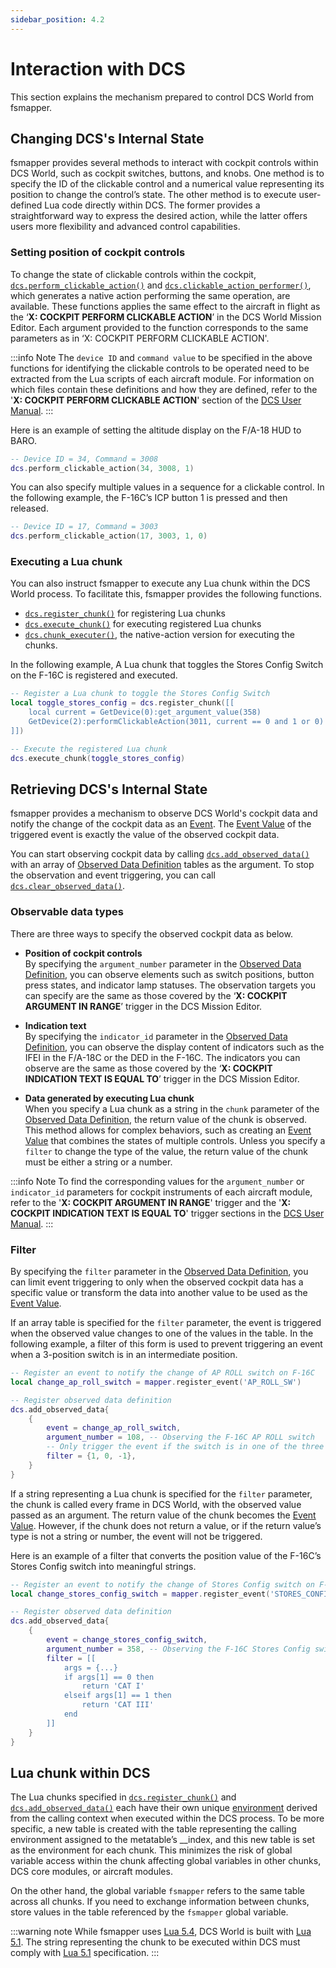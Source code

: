 ```yaml
---
sidebar_position: 4.2
---
```


# Interaction with DCS
This section explains the mechanism prepared to control DCS World from fsmapper.

## Changing DCS's Internal State
fsmapper provides several methods to interact with cockpit controls within DCS World, such as cockpit switches, buttons, and knobs.
One method is to specify the ID of the clickable control and a numerical value representing its position to change the control’s state. The other method is to execute user-defined Lua code directly within DCS. The former provides a straightforward way to express the desired action, while the latter offers users more flexibility and advanced control capabilities.

### Setting position of cockpit controls
To change the state of clickable controls within the cockpit, [`dcs.perform_clickable_action()`](/libs/dcs/dcs_perform_clickable_action) and [`dcs.clickable_action_performer()`](/libs/dcs/dcs_clickable_action_performer), which generates a native action performing the same operation, are available.
These functions applies the same effect to the aircraft in flight as the ‘**X: COCKPIT PERFORM CLICKABLE ACTION**’ in the DCS World Mission Editor. Each argument provided to the function corresponds to the same parameters as in ‘X: COCKPIT PERFORM CLICKABLE ACTION'. 

:::info Note
The `device ID` and `command value` to be specified in the above functions for identifying the clickable controls to be operated need to be extracted from the Lua scripts of each aircraft module. For information on which files contain these definitions and how they are defined, refer to the '**X: COCKPIT PERFORM CLICKABLE ACTION**' section of the [DCS User Manual](https://www.digitalcombatsimulator.com/en/downloads/documentation/dcs-user_manual_en/).
:::

Here is an example of setting the altitude display on the F/A-18 HUD to BARO.

```lua
-- Device ID = 34, Command = 3008
dcs.perform_clickable_action(34, 3008, 1)
```

You can also specify multiple values in a sequence for a clickable control. In the following example, the F-16C’s ICP button 1 is pressed and then released.

```lua
-- Device ID = 17, Command = 3003
dcs.perform_clickable_action(17, 3003, 1, 0)
```

### Executing a Lua chunk
You can also instruct fsmapper to execute any Lua chunk within the DCS World process. To facilitate this, fsmapper provides the following functions.

- [`dcs.register_chunk()`](/libs/dcs/dcs_register_chunk) for registering Lua chunks
- [`dcs.execute_chunk()`](/libs/dcs/dcs_execute_chunk) for executing registered Lua chunks
- [`dcs.chunk_executer()`](/libs/dcs/dcs_chunk_executer), the native-action version for executing the chunks.

In the following example, A Lua chunk that toggles the Stores Config Switch on the F-16C is registered and executed.

```lua
-- Register a Lua chunk to toggle the Stores Config Switch
local toggle_stores_config = dcs.register_chunk([[
    local current = GetDevice(0):get_argument_value(358)
    GetDevice(2):performClickableAction(3011, current == 0 and 1 or 0)
]])

-- Execute the registered Lua chunk
dcs.execute_chunk(toggle_stores_config)
```

## Retrieving DCS's Internal State

fsmapper provides a mechanism to observe DCS World's cockpit data and notify the change of the cockpit data as an [Event](/guide/event-action-mapping). The [Event Value](/guide/event-action-mapping#event) of the triggered event is exactly the value of the observed cockpit data.

You can start observing cockpit data by calling [`dcs.add_observed_data()`](/libs/dcs/dcs_add_observed_data) with an array of [Observed Data Definition](/libs/dcs/dcs_add_observed_data#observed-data-definition) tables as the argument. To stop the observation and event triggering, you can call [`dcs.clear_observed_data()`](/libs/dcs/dcs_clear_observed_data).

### Observable data types
There are three ways to specify the observed cockpit data as below.

- **Position of cockpit controls**<br/>
    By specifying the `argument_number` parameter in the [Observed Data Definition](/libs/dcs/dcs_add_observed_data#observed-data-definition), you can observe elements such as switch positions, button press states, and indicator lamp statuses. The observation targets you can specify are the same as those covered by the ‘**X: COCKPIT ARGUMENT IN RANGE**’ trigger in the DCS Mission Editor.

- **Indication text**<br/>
    By specifying the `indicator_id` parameter in the [Observed Data Definition](/libs/dcs/dcs_add_observed_data#observed-data-definition), you can observe the display content of indicators such as the IFEI in the F/A-18C or the DED in the F-16C. The indicators you can observe are the same as those covered by the ‘**X: COCKPIT INDICATION TEXT IS EQUAL TO**’ trigger in the DCS Mission Editor.

- **Data generated by executing Lua chunk**<br/>
    When you specify a Lua chunk as a string in the `chunk` parameter of the [Observed Data Definition](/libs/dcs/dcs_add_observed_data#observed-data-definition), the return value of the chunk is observed. This method allows for complex behaviors, such as creating an [Event Value](/guide/event-action-mapping#event) that combines the states of multiple controls.
    Unless you specify a `filter` to change the type of the value, the return value of the chunk must be either a string or a number.

:::info Note
To find the corresponding values for the `argument_number` or `indicator_id` parameters for cockpit instruments of each aircraft module, 
refer to the '**X: COCKPIT ARGUMENT IN RANGE**' trigger and the '**X: COCKPIT INDICATION TEXT IS EQUAL TO**' trigger sections in the [DCS User Manual](https://www.digitalcombatsimulator.com/en/downloads/documentation/dcs-user_manual_en/).
:::


### Filter
By specifying the `filter` parameter in the [Observed Data Definition](/libs/dcs/dcs_add_observed_data#observed-data-definition), you can limit event triggering to only when the observed cockpit data has a specific value or transform the data into another value to be used as the [Event Value](/guide/event-action-mapping#event).

If an array table is specified for the `filter` parameter, the event is triggered when the observed value changes to one of the values in the table. 
In the following example, a filter of this form is used to prevent triggering an event when a 3-position switch is in an intermediate position.

```lua
-- Register an event to notify the change of AP ROLL switch on F-16C
local change_ap_roll_switch = mapper.register_event('AP_ROLL_SW')

-- Register observed data definition
dcs.add_observed_data{
    {
        event = change_ap_roll_switch,
        argument_number = 108, -- Observing the F-16C AP ROLL switch
        -- Only trigger the event if the switch is in one of the three stable positions
        filter = {1, 0, -1},
    }
}
```

If a string representing a Lua chunk is specified for the `filter` parameter, the chunk is called every frame in DCS World, with the observed value passed as an argument.
The return value of the chunk becomes the [Event Value](/guide/event-action-mapping#event).
However, if the chunk does not return a value, or if the return value’s type is not a string or number, the event will not be triggered.

Here is an example of a filter that converts the position value of the F-16C’s Stores Config switch into meaningful strings.

```lua
-- Register an event to notify the change of Stores Config switch on F-16C
local change_stores_config_switch = mapper.register_event('STORES_CONFIG_SW')

-- Register observed data definition
dcs.add_observed_data{
    {
        event = change_stores_config_switch,
        argument_number = 358, -- Observing the F-16C Stores Config switch
        filter = [[
            args = {...}
            if args[1] == 0 then
                return 'CAT I'
            elseif args[1] == 1 then
                return 'CAT III'
            end
        ]]
    }
}
```

## Lua chunk within DCS
The Lua chunks specified in [`dcs.register_chunk()`](/libs/dcs/dcs_register_chunk) and [`dcs.add_observed_data()`](/libs/dcs/dcs_add_observed_data) each have their own unique [environment](https://www.lua.org/manual/5.1/manual.html#2.9) derived from the calling context when executed within the DCS process.
To be more specific, a new table is created with the table representing the calling environment assigned to the metatable’s __index, and this new table is set as the environment for each chunk.
This minimizes the risk of global variable access within the chunk affecting global variables in other chunks, DCS core modules, or aircraft modules.

On the other hand, the global variable `fsmapper` refers to the same table across all chunks. 
If you need to exchange information between chunks, store values in the table referenced by the `fsmapper` global variable.

:::warning note
While fsmapper uses [Lua 5.4](https://www.lua.org/manual/5.4/manual.html), DCS World is built with [Lua 5.1](https://www.lua.org/manual/5.1/manual.html). The string representing the chunk to be executed within DCS must comply with [Lua 5.1](https://www.lua.org/manual/5.1/manual.html) specification.
:::
